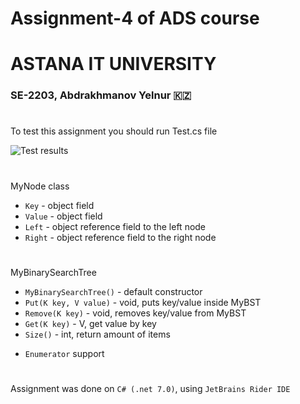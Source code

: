 # Assignment-4 of ADS course
# ASTANA IT UNIVERSITY
### SE-2203, Abdrakhmanov Yelnur 🇰🇿

#

To test this assignment you should run Test.cs file

<img src="https://i.imgur.com/2ES8NKL.png" alt="Test results">

#

MyNode class
- `Key` - object field
- `Value` - object field
- `Left` - object reference field to the left node
- `Right` - object reference field to the right node

#

MyBinarySearchTree
- `MyBinarySearchTree()` - default constructor
- `Put(K key, V value)` - void, puts key/value inside MyBST
- `Remove(K key)` - void, removes key/value from MyBST
- `Get(K key)` - V, get value by key
- `Size()` - int, return amount of items
+ `Enumerator` support

#

Assignment was done on `C# (.net 7.0)`, using `JetBrains Rider IDE`
